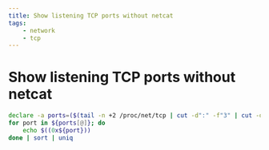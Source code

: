 ```yaml
---
title: Show listening TCP ports without netcat
tags:
    - network
    - tcp
---
```


# Show listening TCP ports without netcat

~~~ bash
declare -a ports=($(tail -n +2 /proc/net/tcp | cut -d":" -f"3" | cut -d" " -f"1"))
for port in ${ports[@]}; do
    echo $((0x${port}))
done | sort | uniq
~~~
